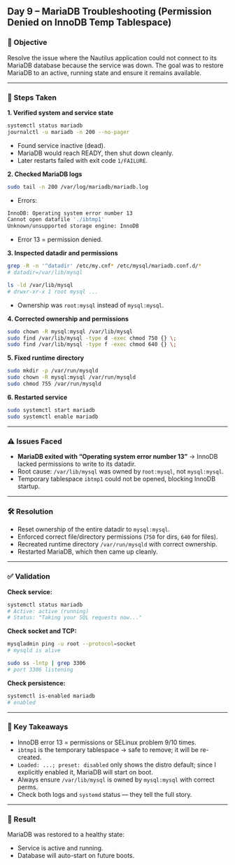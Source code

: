 ## Day 9 – MariaDB Troubleshooting (Permission Denied on InnoDB Temp Tablespace)

### 🎯 Objective
Resolve the issue where the Nautilus application could not connect to its MariaDB database because the service was down. The goal was to restore MariaDB to an active, running state and ensure it remains available.

---

### 🔧 Steps Taken
**1. Verified system and service state**
```bash
systemctl status mariadb
journalctl -u mariadb -n 200 --no-pager
```

- Found service inactive (dead).
- MariaDB would reach READY, then shut down cleanly.
- Later restarts failed with exit code `1/FAILURE`.

**2. Checked MariaDB logs**
```bash
sudo tail -n 200 /var/log/mariadb/mariadb.log
```

- Errors:
```bash
InnoDB: Operating system error number 13
Cannot open datafile './ibtmp1'
Unknown/unsupported storage engine: InnoDB
```

- Error 13 = permission denied.

**3. Inspected datadir and permissions**
```bash
grep -R -n '^datadir' /etc/my.cnf* /etc/mysql/mariadb.conf.d/*
# datadir=/var/lib/mysql

ls -ld /var/lib/mysql
# drwxr-xr-x 1 root mysql ...
```

- Ownership was `root:mysql` instead of `mysql:mysql`.

**4. Corrected ownership and permissions**
```bash
sudo chown -R mysql:mysql /var/lib/mysql
sudo find /var/lib/mysql -type d -exec chmod 750 {} \;
sudo find /var/lib/mysql -type f -exec chmod 640 {} \;
```

**5. Fixed runtime directory**
```bash
sudo mkdir -p /var/run/mysqld
sudo chown -R mysql:mysql /var/run/mysqld
sudo chmod 755 /var/run/mysqld
```

**6. Restarted service**
```bash
sudo systemctl start mariadb
sudo systemctl enable mariadb
```

---

### ⚠️ Issues Faced
- **MariaDB exited with “Operating system error number 13”** → InnoDB lacked permissions to write to its datadir.
- Root cause: `/var/lib/mysql` was owned by r`oot:mysql`, not `mysql:mysql`.
- Temporary tablespace `ibtmp1` could not be opened, blocking InnoDB startup.

---

### 🛠️ Resolution
- Reset ownership of the entire datadir to `mysql:mysql`.
- Enforced correct file/directory permissions (`750` for dirs, `640` for files).
- Recreated runtime directory `/var/run/mysqld` with correct ownership.
- Restarted MariaDB, which then came up cleanly.

---

### ✅ Validation
**Check service:**
```bash
systemctl status mariadb
# Active: active (running)
# Status: "Taking your SQL requests now..."
```

**Check socket and TCP:**
```bash
mysqladmin ping -u root --protocol=socket
# mysqld is alive

sudo ss -lntp | grep 3306
# port 3306 listening
```

**Check persistence:**
```bash
systemctl is-enabled mariadb
# enabled
```

---

### 📌 Key Takeaways
- InnoDB error 13 = permissions or SELinux problem 9/10 times.
- `ibtmp1` is the temporary tablespace → safe to remove; it will be re-created.
- `Loaded: ...; preset: disabled` only shows the distro default; since I explicitly enabled it, MariaDB will start on boot.
- Always ensure `/var/lib/mysql` is owned by `mysql:mysql` with correct perms.
- Check both logs and `systemd` status — they tell the full story.

---

### 🚀 Result
MariaDB was restored to a healthy state:
- Service is active and running.
- Database will auto-start on future boots.
